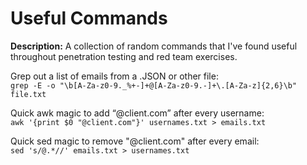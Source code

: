 # Useful Commands

**Description:** A collection of random commands that I've found useful throughout penetration testing and red team exercises.

Grep out a list of emails from a .JSON or other file: \
```grep -E -o "\b[A-Za-z0-9._%+-]+@[A-Za-z0-9.-]+\.[A-Za-z]{2,6}\b" file.txt```

Quick awk magic to add “@client.com” after every username: \
```awk '{print $0 "@client.com"}' usernames.txt > emails.txt```

Quick sed magic to remove "@client.com" after every email: \
```sed 's/@.*//' emails.txt > usernames.txt```
